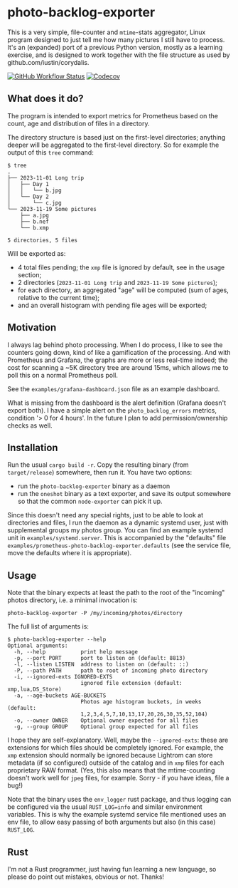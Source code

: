 # photo-backlog-exporter

This is a very simple, file-counter and `mtime`-stats aggregator,
Linux program designed to just tell me how many pictures I still have
to process. It's an (expanded) port of a previous Python version,
mostly as a learning exercise, and is designed to work together with
the file structure as used by github.com/iustin/corydalis.

[![GitHub Workflow Status](https://img.shields.io/github/actions/workflow/status/iustin/photo-backlog-exporter/rust.yml?branch=main)](https://github.com/iustin/pyxattr/actions/workflows/ci.yml)
[![Codecov](https://img.shields.io/codecov/c/github/iustin/photo-backlog-exporter)](https://codecov.io/gh/iustin/photo-backlog-exporter)

## What does it do?

The program is intended to export metrics for Prometheus based on the
count, age and distribution of files in a directory.

The directory structure is based just on the first-level directories; anything
deeper will be aggregated to the first-level directory. So for example
the output of this `tree` command:

```shell
$ tree
.
├── 2023-11-01 Long trip
│   ├── Day 1
│   │   └── b.jpg
│   └── Day 2
│       └── c.jpg
└── 2023-11-19 Some pictures
    ├── a.jpg
    ├── b.nef
    └── b.xmp

5 directories, 5 files
```

Will be exported as:

- 4 total files pending; the `xmp` file is ignored by default, see in
  the usage section;
- 2 directories (`2023-11-01 Long trip` and `2023-11-19 Some
  pictures`);
- for each directory, an aggregated "age" will be computed (sum of
  ages, relative to the current time);
- and an overall histogram with pending file ages will be exported;

## Motivation

I always lag behind photo processing. When I do process, I like to see
the counters going down, kind of like a gamification of the
processing. And with Prometheus and Grafana, the graphs are more or
less real-time indeed; the cost for scanning a ~5K directory tree are
around 15ms, which allows me to poll this on a normal Prometheus poll.

See the `examples/grafana-dashboard.json` file as an example
dashboard.

What is missing from the dashboard is the alert definition (Grafana
doesn't export both). I have a simple alert on the
`photo_backlog_errors` metrics, condition  '> 0 for 4 hours'. In the
future I plan to add permission/ownership checks as well.

## Installation

Run the usual `cargo build -r`. Copy the resulting binary (from
`target/release`) somewhere, then run it. You have two options:

- run the `photo-backlog-exporter` binary as a daemon
- run the `oneshot` binary as a text exporter, and save its
  output somewhere so that the common `node-exporter` can pick it up.

Since this doesn't need any special rights, just to be able to look at
directories and files, I run the daemon as a dynamic systemd user, just
with supplemental groups my photos group. You can find an example
systemd unit in `examples/systemd.server`. This is accompanied by the
"defaults" file `examples/prometheus-photo-backlog-exporter.defaults`
(see the service file, move the defaults where it is appropriate).

## Usage

Note that the binary expects at least the path to the root of the
"incoming" photos directory, i.e. a minimal invocation is:

```shell
photo-backlog-exporter -P /my/incoming/photos/directory
```

The full list of arguments is:

```shell
$ photo-backlog-exporter --help
Optional arguments:
  -h, --help           print help message
  -p, --port PORT      port to listen on (default: 8813)
  -l, --listen LISTEN  address to listen on (default: ::)
  -P, --path PATH      path to root of incoming photo directory
  -i, --ignored-exts IGNORED-EXTS
                       ignored file extension (default: xmp,lua,DS_Store)
  -a, --age-buckets AGE-BUCKETS
                       Photos age histogram buckets, in weeks (default:
                       1,2,3,4,5,7,10,13,17,20,26,30,35,52,104)
  -o, --owner OWNER    Optional owner expected for all files
  -g, --group GROUP    Optional group expected for all files
```

I hope they are self-explanatory. Well, maybe the `--ignored-exts`:
these are extensions for which files should be completely
ignored. For example, the `xmp` extension should normally be ignored
because Lightrom can store metadata (if so configured) outside of the
catalog and in `xmp` files for each proprietary RAW format. (Yes, this
also means that the mtime-counting doesn't work well for `jpeg` files,
for example. Sorry - if you have ideas, file a bug!)

Note that the binary uses the `env_logger` rust package, and thus
logging can be configured via the usual `RUST_LOG=info` and similar
environment variables. This is why the example systemd service file
mentioned uses an env file, to allow easy passing of both arguments
but also (in this case) `RUST_LOG`.

## Rust

I'm not a Rust programmer, just having fun learning a new language, so
please do point out mistakes, obvious or not. Thanks!
